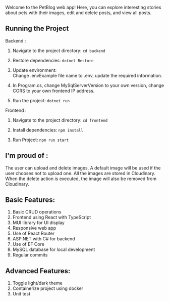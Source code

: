 Welcome to the PetBlog web app! Here, you can explore interesting stories about pets with their images, edit and delete posts, and view all posts.

## Running the Project

Backend :

1. Navigate to the project directory:
   `cd backend`

2. Restore dependencies:
   `dotnet Restore`

3. Update environment:<br>
   Change .envExample file name to .env, update the required information.

4. In Program.cs, change MySqlServerVersion to your own version, change CORS to your own frontend IP address.

5. Run the project:
   `dotnet run`

Frontend :

1. Navigate to the project directory:
   `cd frontend`

2. Install dependencies:
   `npm install`

3. Run Project:
   `npm run start`

## I'm proud of :

The user can upload and delete images. A default image will be used if the user chooses not to upload one. All the images are stored in Cloudinary. When the delete action is executed, the image will also be removed from Cloudinary.

## Basic Features:

1. Basic CRUD operations
2. Frontend using React with TypeScript
3. MUI library for UI display
4. Responsive web app
5. Use of React Router
6. ASP.NET with C# for backend
7. Use of EF Core
8. MySQL database for local development
9. Regular commits

## Advanced Features:

1. Toggle light/dark theme
2. Containerize project using docker
3. Unit test
